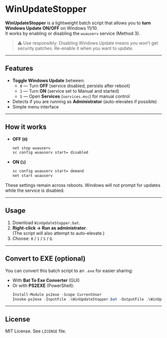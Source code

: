 # WinUpdateStopper

**WinUpdateStopper** is a lightweight batch script that allows you to **turn Windows Update ON/OFF** on Windows 11/10.  
It works by enabling or disabling the `wuauserv` service (Method 3).

> ⚠️ Use responsibly: Disabling Windows Update means you won’t get security patches. Re-enable it when you want to update.

---

## Features
- **Toggle Windows Update** between:
  - `0` — Turn **OFF** (service disabled, persists after reboot)
  - `1` — Turn **ON** (service set to Manual and started)
  - `S` — Open **Services** (`services.msc`) for manual control
- Detects if you are running as **Administrator** (auto-elevates if possible)
- Simple menu interface

---

## How it works
- **OFF (`0`)**  
  ```bat
  net stop wuauserv
  sc config wuauserv start= disabled
  ```
- **ON (`1`)**  
  ```bat
  sc config wuauserv start= demand
  net start wuauserv
  ```

These settings remain across reboots. Windows will not prompt for updates while the service is disabled.

---

## Usage
1. Download `WinUpdateStopper.bat`.
2. **Right-click → Run as administrator**.  
   (The script will also attempt to auto-elevate.)
3. Choose: `0` / `1` / `S` / `Q`.

---

## Convert to EXE (optional)
You can convert this batch script to an `.exe` for easier sharing:
- With **Bat To Exe Converter** (GUI)  
- Or with **PS2EXE** (PowerShell):
  ```powershell
  Install-Module ps2exe -Scope CurrentUser
  Invoke-ps2exe -InputFile .\WinUpdateStopper.bat -OutputFile .\WinUpdateStopper.exe
  ```

---

## License
MIT License. See `LICENSE` file.

